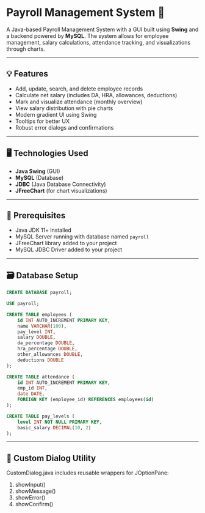 # Payroll Management System 🧾

A Java-based Payroll Management System with a GUI built using **Swing** and a backend powered by **MySQL**. The system allows for employee management, salary calculations, attendance tracking, and visualizations through charts.

---

## 💡 Features

- Add, update, search, and delete employee records  
- Calculate net salary (includes DA, HRA, allowances, deductions)  
- Mark and visualize attendance (monthly overview)  
- View salary distribution with pie charts  
- Modern gradient UI using Swing  
- Tooltips for better UX  
- Robust error dialogs and confirmations

---

## 🖥️ Technologies Used

- **Java Swing** (GUI)  
- **MySQL** (Database)  
- **JDBC** (Java Database Connectivity)  
- **JFreeChart** (for chart visualizations)

---
## 🔧 Prerequisites

- Java JDK 11+ installed  
- MySQL Server running with database named `payroll`  
- JFreeChart library added to your project  
- MySQL JDBC Driver added to your project
---


## 🗃️ Database Setup
```sql
CREATE DATABASE payroll;

USE payroll;

CREATE TABLE employees (
    id INT AUTO_INCREMENT PRIMARY KEY,
    name VARCHAR(100),
    pay_level INT,
    salary DOUBLE,
    da_percentage DOUBLE,
    hra_percentage DOUBLE,
    other_allowances DOUBLE,
    deductions DOUBLE
);

CREATE TABLE attendance (
    id INT AUTO_INCREMENT PRIMARY KEY,
    emp_id INT,
    date DATE,
    FOREIGN KEY (employee_id) REFERENCES employees(id)
);

CREATE TABLE pay_levels (
    level INT NOT NULL PRIMARY KEY,
    basic_salary DECIMAL(10, 2)
);
```
---
## 🧩 Custom Dialog Utility
CustomDialog.java includes reusable wrappers for JOptionPane:

1. showInput()
2. showMessage()
3. showError()
4. showConfirm()


